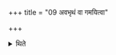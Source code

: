 +++
title = "09 अवभृथं वा गमयित्वा"

+++

<details><summary>थिते</summary>

अवभृथं वा गमयित्वा प्रोक्ष्यैनमभ्युदाहृत्य स्वैरग्निभिर्यथालोकं दहेयुः ९
</details>

